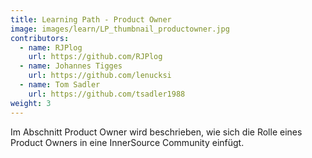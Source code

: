 ```yaml
---
title: Learning Path - Product Owner
image: images/learn/LP_thumbnail_productowner.jpg
contributors:
  - name: RJPlog
    url: https://github.com/RJPlog
  - name: Johannes Tigges
    url: https://github.com/lenucksi
  - name: Tom Sadler
    url: https://github.com/tsadler1988
weight: 3
---
```


Im Abschnitt Product Owner wird beschrieben, wie sich die Rolle eines Product Owners in eine InnerSource Community einfügt.
<!--- This file autogenerated from https://github.com/InnerSourceCommons/InnerSourceLearningPath/blob/master/scripts -->
